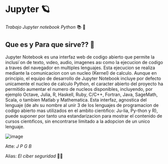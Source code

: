 # Jupyter 	:ringed_planet:
_Trabajo Jupyter notebook Python_ :books: :snake:

## **Que es y Para que sirve??** :thinking:

Jupyter Notebook es una interfaz web de codigo abierto que permite la inclusi´on de texto, vıdeo, audio, imagenes ası como la ejecucion de codigo a traves del navegador en multiples lenguajes. Esta ejecucion se realiza mediante la comunicacion con un nucleo (Kernel) de calculo. Aunque en principio, el equipo de desarrollo de Jupyter Notebook incluye por defecto unicamente el nucleo de calculo Python, el caracter abierto del proyecto ha permitido aumentar el numero de nucleos disponibles, incluyendo, por ejemplo Octave, Julia, R, Haskell, Ruby, C/C++, Fortran, Java, SageMath, Scala, o tambien Matlab y Mathematica. Esta interfaz, agnostica del lenguaje (de ahı su nombre al unir 3 de los lenguajes de programacion de codigo abierto mas utilizados en el ambito cientıfico: Ju-lia, Py-thon y R), puede suponer por tanto una estandarizacion para mostrar el contenido de cursos cientıficos, sin encontrarse limitado a la adopcion de un unico lenguaje.

![image](https://user-images.githubusercontent.com/114555175/200254072-34432763-9779-42d8-b904-0133c98af04d.png)

Atte:
_J P G B_

Alias:
_El ciber seguridad_ :man_technologist:
